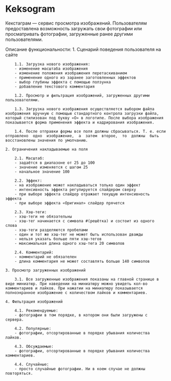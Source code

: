 # Keksogram
Кекстаграм — сервис просмотра изображений. Пользователям предоставлена возможность загружать свои фотографии или просматривать фотографии, загруженные ранее другими пользователями.

Описание функциональности:
    1. Сценарий поведения пользователя на сайте

        1.1. Загрузка нового изображения: 
        - изменение масштаба изображения
        - изменение положения изображения перетаскиванием
        - применение одного из заранее заготовленных эффектов
        - выбор глубины эффекта с помощью ползунка
        - добавление текстового комментария

        1.2. Просмотр и фильтрация изображений, загруженных другими пользователями.

        1.3. Загрузка нового изображения осуществляется выбором файла изображения вручную с помощью стандартного контрола загрузки файла, который стилизован под букву «О» в логотипе. После выбора изображения показывается форма применения эффекта и кадрирования изображения.

        1.4. После отправки формы все поля должны сбрасываться. Т. е. если отправлено  одно  изображение,  а  затем  второе,  то  должны  быть восстановлены значения по умолчанию.

    2. Ограничения накладываемые на поля

        2.1. Масштаб: 
        - задаётся в диапазоне от 25 до 100
        - значение изменяется с шагом 25
        - начальное значение 100

        2.2. Эффект: 
        - на изображение может накладываться только один эффект
        - интенсивность эффекта регулируется слайдером сверху
        - при выборе эффекта слайдер отражает текущую интенсивность эффекта
        - при выборе эффекта «Оригинал» слайдер прячется

        2.3. Хэш-теги: 
        - хэш-теги не обязательны
        - хэш-тег начинается с символа #(решётка) и состоит из одного слова
        - хэш-теги разделяются пробелами
        - один и тот же хэш-тег не может быть использован дважды
        - нельзя указать больше пяти хэш-тегов
        - максимальная длина одного хэш-тега 20 символов
        
        2.4. Комментарий: 
        - комментарий не обязателен
        - длина комментария не может составлять больше 140 символов

    3. Просмотр загруженных изображений

        3.1. Все загруженные изображения показаны на главной странице в виде миниатюр. При наведении на миниатюру можно увидеть кол-во комментариев и лайков. При нажатии на миниатюру показывается полноэкранное изображение с количеством лайков и комментариев.

    4. Фильтрация изображений

        4.1. Рекомендуемые: 
        - фотографии в том порядке, в котором они были загружены с сервера.

        4.2. Популярные: 
        - фотографии, отсортированные в порядке убывания количества лайков.

        4.3. Обсуждаемые:
        - фотографии, отсортированные в порядке убывания количества комментариев.

        4.4. Случайные: 
        - просто случайные фотографии. Ни в коем случае не должны повторяться.

